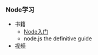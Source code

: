 ### Node学习

+ 书籍
    - [Node入门](http://www.nodebeginner.org/index-zh-cn.html)
    - node.js the definitive guide
+ 视频    